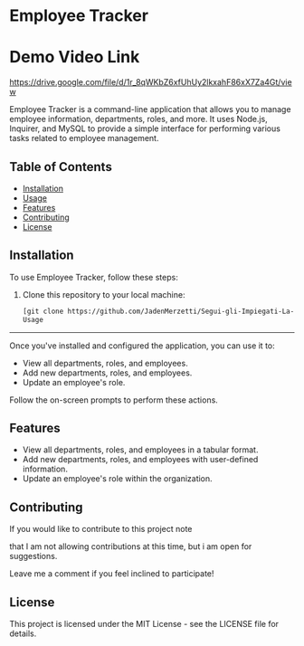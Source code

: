 # Employee Tracker

# Demo Video Link
https://drive.google.com/file/d/1r_8qWKbZ6xfUhUy2lkxahF86xX7Za4Gt/view

Employee Tracker is a command-line application that allows you to manage employee information, departments, roles, and more. It uses Node.js, Inquirer, and MySQL to provide a simple interface for performing various tasks related to employee management.

## Table of Contents

- [Installation](#installation)
- [Usage](#usage)
- [Features](#features)
- [Contributing](#contributing)
- [License](#license)

## Installation

To use Employee Tracker, follow these steps:

1. Clone this repository to your local machine:

   ```bash
   [git clone https://github.com/JadenMerzetti/Segui-gli-Impiegati-La-Missione-Tracking.git
   Usage
-----

Once you've installed and configured the application, you can use it to:

- View all departments, roles, and employees.
- Add new departments, roles, and employees.
- Update an employee's role.

Follow the on-screen prompts to perform these actions.

Features
--------

- View all departments, roles, and employees in a tabular format.
- Add new departments, roles, and employees with user-defined information.
- Update an employee's role within the organization.

Contributing
------------

If you would like to contribute to this project note 

that I am not allowing contributions at this time, but i am open for suggestions. 

Leave me a comment if you feel inclined to participate!

License
-------

This project is licensed under the MIT License - see the LICENSE file for details.
